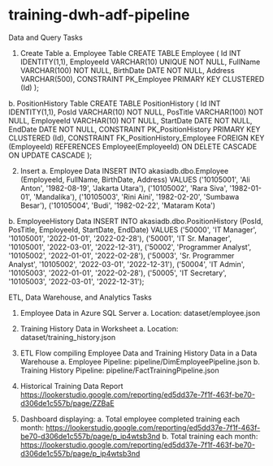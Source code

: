 # training-dwh-adf-pipeline

Data and Query Tasks
1. Create Table
  a. Employee Table
    CREATE TABLE Employee (
      Id INT IDENTITY(1,1),
      EmployeeId VARCHAR(10) UNIQUE NOT NULL,
      FullName VARCHAR(100) NOT NULL,
      BirthDate DATE NOT NULL,
      Address VARCHAR(500),
      CONSTRAINT PK_Employee
          PRIMARY KEY CLUSTERED (Id)
  );

  b. PositionHistory Table
    CREATE TABLE PositionHistory (
      Id INT IDENTITY(1,1),
      PosId VARCHAR(10) NOT NULL,
      PosTitle VARCHAR(100) NOT NULL,
      EmployeeId VARCHAR(10) NOT NULL,
      StartDate DATE NOT NULL,
      EndDate DATE NOT NULL,
      CONSTRAINT PK_PositionHistory
          PRIMARY KEY CLUSTERED (Id),
      CONSTRAINT FK_PositionHistory_Employee FOREIGN KEY (EmployeeId)
          REFERENCES Employee(EmployeeId)
      ON DELETE CASCADE
      ON UPDATE CASCADE
  );

2. Insert
  a. Employee Data
    INSERT INTO akasiadb.dbo.Employee (EmployeeId, FullName, BirthDate, Address) VALUES 
    ('10105001', 'Ali Anton', '1982-08-19', 'Jakarta Utara'),
    ('10105002', 'Rara Siva', '1982-01-01', 'Mandalika'),
    ('10105003', 'Rini Aini', '1982-02-20', 'Sumbawa Besar'),
    ('10105004', 'Budi', '1982-02-22', 'Mataram Kota')

  b. EmployeeHistory Data
    INSERT INTO akasiadb.dbo.PositionHistory (PosId, PosTitle, EmployeeId, StartDate, EndDate) VALUES 
    ('50000', 'IT Manager', '10105001', '2022-01-01', '2022-02-28'),
    ('50001', 'IT Sr. Manager', '10105001', '2022-03-01', '2022-12-31'),
    ('50002', 'Programmer Analyst', '10105002', '2022-01-01', '2022-02-28'),
    ('50003', 'Sr. Programmer Analyst', '10105002', '2022-03-01', '2022-12-31'),
    ('50004', 'IT Admin', '10105003', '2022-01-01', '2022-02-28'),
    ('50005', 'IT Secretary', '10105003', '2022-03-01', '2022-12-31');

ETL, Data Warehouse, and Analytics Tasks
1. Employee Data in Azure SQL Server
  a. Location: dataset/employee.json
3. Training History Data in Worksheet
  a. Location: dataset/training_history.json

5. ETL Flow compiling Employee Data and Training History Data in a Data Warehouse
  a. Employee Pipeline: pipeline/DimEmployeePipeline.json
  b. Training History Pipeline: pipeline/FactTrainingPipeline.json

7. Historical Training Data Report
   https://lookerstudio.google.com/reporting/ed5dd37e-7f1f-463f-be70-d306de1c557b/page/ZZBaE
   
9. Dashboard displaying:
   a. Total employee completed training each month: https://lookerstudio.google.com/reporting/ed5dd37e-7f1f-463f-be70-d306de1c557b/page/p_ip4wtsb3nd
   b. Total training each month: https://lookerstudio.google.com/reporting/ed5dd37e-7f1f-463f-be70-d306de1c557b/page/p_ip4wtsb3nd
